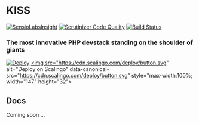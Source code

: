 # KISS
[![SensioLabsInsight](https://insight.sensiolabs.com/projects/8f4a896e-14f4-4502-920d-b61d02273b54/big.png)](https://insight.sensiolabs.com/projects/8f4a896e-14f4-4502-920d-b61d02273b54)
[![Scrutinizer Code Quality](https://scrutinizer-ci.com/g/plispe/kiss/badges/quality-score.png?b=master)](https://scrutinizer-ci.com/g/plispe/kiss/?branch=master)
[![Build Status](https://scrutinizer-ci.com/g/plispe/kiss/badges/build.png?b=master)](https://scrutinizer-ci.com/g/plispe/kiss/build-status/master)

### The most innovative PHP devstack standing on the shoulder of giants

[![Deploy](https://www.herokucdn.com/deploy/button.svg)](https://heroku.com/deploy)
<a href="https://my.scalingo.com/deploy?source=https://github.com/plispe/kiss" target="_blank">
   <img src="https://cdn.scalingo.com/deploy/button.svg" alt="Deploy on Scalingo" data-canonical-src="https://cdn.scalingo.com/deploy/button.svg" style="max-width:100%; width="147" height="32">
</a>

## Docs

Coming soon ...
